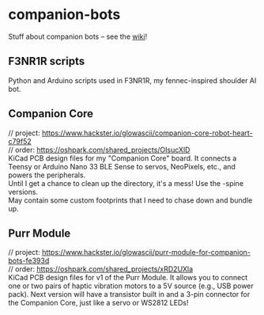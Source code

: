 # companion-bots
Stuff about companion bots – see the [wiki](https://github.com/alexglow/companion-bots/wiki)!

## F3NR1R scripts
Python and Arduino scripts used in F3NR1R, my fennec-inspired shoulder AI bot.

## Companion Core  
// project: https://www.hackster.io/glowascii/companion-core-robot-heart-c79f52  
// order: https://oshpark.com/shared_projects/OIsucXlD  
KiCad PCB design files for my "Companion Core" board. It connects a Teensy or Arduino Nano 33 BLE Sense to servos, NeoPixels, etc., and powers the peripherals.  
Until I get a chance to clean up the directory, it's a mess! Use the -spine versions.  
May contain some custom footprints that I need to chase down and bundle up. 

## Purr Module  
// project: https://www.hackster.io/glowascii/purr-module-for-companion-bots-fe393d  
// order: https://oshpark.com/shared_projects/xRD2UXla  
KiCad PCB design files for v1 of the Purr Module. It allows you to connect one or two pairs of haptic vibration motors to a 5V source (e.g., USB power pack). Next version will have a transistor built in and a 3-pin connector for the Companion Core, just like a servo or WS2812 LEDs!
